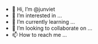 - 👋 Hi, I’m @junviet
- 👀 I’m interested in ...
- 🌱 I’m currently learning ...
- 💞️ I’m looking to collaborate on ...
- 📫 How to reach me ...

<!---
junviet/junviet is a ✨ special ✨ repository because its `README.md` (this file) appears on your GitHub profile.
You can click the Preview link to take a look at your changes.
--->
